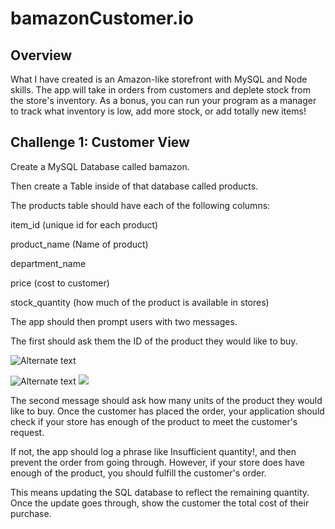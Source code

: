 # bamazonCustomer.io

## Overview

What I have created is an Amazon-like storefront with MySQL and Node skills. The app will take in orders from customers and deplete stock from the store's inventory. As a bonus, you can run your program as a manager to track what inventory is low, add more stock, or add totally new items!

## Challenge 1: Customer View

Create a MySQL Database called bamazon.

Then create a Table inside of that database called products.

The products table should have each of the following columns:

item_id (unique id for each product)

product_name (Name of product)

department_name

price (cost to customer)

stock_quantity (how much of the product is available in stores)

The app should then prompt users with two messages.

The first should ask them the ID of the product they would like to buy.

![Alternate text](stockdispay.png)

![Alternate text](/stockdispay.png)
<img src="/stockdisplay.png">


The second message should ask how many units of the product they would like to buy.
Once the customer has placed the order, your application should check if your store has enough of the product to meet the customer's request.

If not, the app should log a phrase like Insufficient quantity!, and then prevent the order from going through.
However, if your store does have enough of the product, you should fulfill the customer's order.

This means updating the SQL database to reflect the remaining quantity.
Once the update goes through, show the customer the total cost of their purchase.
